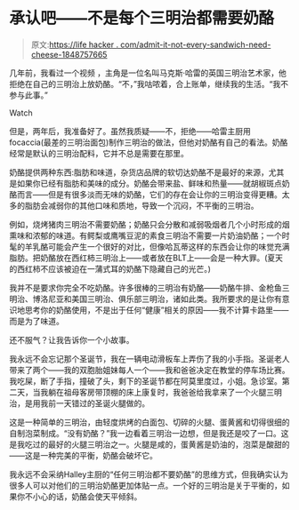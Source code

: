 # 承认吧——不是每个三明治都需要奶酪

> 原文:[https://life hacker . com/admit-it-not-every-sandwich-need-cheese-1848757665](https://lifehacker.com/admit-it-not-every-sandwich-needs-cheese-1848757665)

几年前，我看过一个视频 ，主角是一位名叫马克斯·哈雷的英国三明治艺术家，他拒绝在自己的三明治上放奶酪。“不，”我咕哝着，合上账单，继续我的生活。“我不参与此事。”

Watch

但是，两年后，我准备好了。虽然我质疑——不，拒绝——哈雷主厨用focaccia(最差的三明治面包)制作三明治的做法，但他对奶酪有自己的看法。奶酪经常是默认的三明治配料，它并不总是需要在那里。

奶酪提供两种东西:脂肪和味道，杂货店品牌的软切达奶酪不是最好的来源，尤其是如果你已经有脂肪和美味的成分。奶酪会带来盐、鲜味和热量——就胡椒斑点奶酪而言——但是有很多淡而无味的奶酪，它们的存在会让你的三明治变得更糟。太多的脂肪会减弱你的其他口味和质地，导致一个沉闷，不平衡的三明治。

例如，烧烤猪肉三明治不需要奶酪；奶酪只会分散和减弱吸烟者几个小时形成的烟熏味和浓郁的味道。有鳄梨或鹰嘴豆泥的素食三明治不需要一片奶油奶酪；一个时髦的羊乳酪可能会产生一个很好的对比，但像哈瓦蒂这样的东西会让你的味觉充满脂肪。把奶酪放在西红柿三明治上——或者放在BLT上——会是一种大罪。(夏天的西红柿不应该被迫在一蒲式耳的奶酪下隐藏自己的光芒。)

我并不是要求你完全不吃奶酪。许多很棒的三明治有奶酪——奶酪牛排、金枪鱼三明治、博洛尼亚和美国三明治、俱乐部三明治，诸如此类。我所要求的是让你有意识地思考你的奶酪使用，不是出于任何“健康”相关的原因——我不计算卡路里——而是为了味道。

还不服气？让我告诉你一个小故事。

我永远不会忘记那个圣诞节，我在一辆电动滑板车上弄伤了我的小手指。圣诞老人带来了两个——我的双胞胎姐妹每人一个——我和爸爸决定在教堂的停车场比赛。我吃屎，断了手指，撞破了头，剩下的圣诞节都在阿莫里度过，小姐。急诊室。第二天，当我躺在祖母客房带顶棚的床上康复时，我爸爸给我拿来了一个火腿三明治，是用我前一天错过的圣诞火腿做的。

这是一种简单的三明治，由轻度烘烤的白面包、切碎的火腿、蛋黄酱和切得很细的自制泡菜制成。“没有奶酪？”我一边看着三明治一边想，但是我还是咬了一口。这是我吃过的最好的火腿三明治之一。火腿是咸的，蛋黄酱是奶油的，泡菜是酸甜的——这是一种完美的平衡，奶酪会破坏它。

我永远不会采纳Halley主厨的“任何三明治都不要奶酪”的思维方式，但我确实认为很多人可以对他们的三明治奶酪更加体贴一点。一个好的三明治是关于平衡的，如果你不小心的话，奶酪会使天平倾斜。
